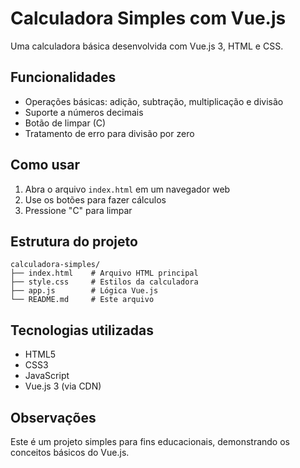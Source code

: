 # Calculadora Simples com Vue.js

Uma calculadora básica desenvolvida com Vue.js 3, HTML e CSS.

## Funcionalidades

- Operações básicas: adição, subtração, multiplicação e divisão
- Suporte a números decimais
- Botão de limpar (C)
- Tratamento de erro para divisão por zero

## Como usar

1. Abra o arquivo `index.html` em um navegador web
2. Use os botões para fazer cálculos
3. Pressione "C" para limpar

## Estrutura do projeto

```
calculadora-simples/
├── index.html    # Arquivo HTML principal
├── style.css     # Estilos da calculadora
├── app.js        # Lógica Vue.js
└── README.md     # Este arquivo
```

## Tecnologias utilizadas

- HTML5
- CSS3
- JavaScript
- Vue.js 3 (via CDN)

## Observações

Este é um projeto simples para fins educacionais, demonstrando os conceitos básicos do Vue.js.

